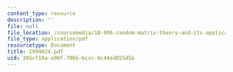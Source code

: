 ```yaml
---
content_type: resource
description: ''
file: null
file_location: /coursemedia/18-996-random-matrix-theory-and-its-applications-spring-2004/395cf10aa90f706b6ccc0c44ed855d5b_1999024.pdf
file_type: application/pdf
resourcetype: Document
title: 1999024.pdf
uid: 395cf10a-a90f-706b-6ccc-0c44ed855d5b
---
```

